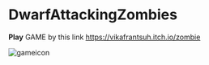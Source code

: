 # DwarfAttackingZombies
<b>Play</b> GAME by this link https://vikafrantsuh.itch.io/zombie

![gameicon](https://user-images.githubusercontent.com/38578416/41507069-6931c1c8-7233-11e8-808c-7b5105a3b949.png)

